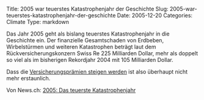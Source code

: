 Title: 2005 war teuerstes Katastrophenjahr der Geschichte
Slug: 2005-war-teuerstes-katastrophenjahr-der-geschichte
Date: 2005-12-20
Categories: Climate
Type: markdown

Das Jahr 2005 geht als bislang teuerstes Katastrophenjahr in die Geschichte ein. Der finanzielle Gesamtschaden von Erdbeben, Wirbelstürmen und weiteren Katastrophen beträgt laut dem Rückversicherungskonzern Swiss Re 225 Milliarden Dollar, mehr als doppelt so viel als im bisherigen Rekordjahr 2004 mit 105 Milliarden Dollar.

Dass die [Versicherungsprämien steigen werden](http://blog.irregular.ch/2005/12/14/swiss-re-erwartet-2006-weltweit-steigende-versicherungspramien/) ist also überhaupt nicht mehr erstaunlich.

Von News.ch: [2005: Das teuerste Katastrophenjahr](http://www.news.ch/2005+Das+teuerste+Katastrophenjahr/229463/detail.htm)
